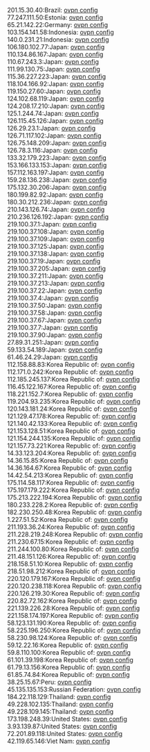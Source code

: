 201.15.30.40:Brazil: [ovpn config](vpn/201_15_30_40.ovpn)  
77.247.111.50:Estonia: [ovpn config](vpn/77_247_111_50.ovpn)  
65.21.142.22:Germany: [ovpn config](vpn/65_21_142_22.ovpn)  
103.154.141.58:Indonesia: [ovpn config](vpn/103_154_141_58.ovpn)  
140.0.231.21:Indonesia: [ovpn config](vpn/140_0_231_21.ovpn)  
106.180.102.77:Japan: [ovpn config](vpn/106_180_102_77.ovpn)  
110.134.86.167:Japan: [ovpn config](vpn/110_134_86_167.ovpn)  
110.67.243.3:Japan: [ovpn config](vpn/110_67_243_3.ovpn)  
111.99.130.75:Japan: [ovpn config](vpn/111_99_130_75.ovpn)  
115.36.227.223:Japan: [ovpn config](vpn/115_36_227_223.ovpn)  
118.104.166.92:Japan: [ovpn config](vpn/118_104_166_92.ovpn)  
119.150.27.60:Japan: [ovpn config](vpn/119_150_27_60.ovpn)  
124.102.68.119:Japan: [ovpn config](vpn/124_102_68_119.ovpn)  
124.208.17.210:Japan: [ovpn config](vpn/124_208_17_210.ovpn)  
125.1.244.74:Japan: [ovpn config](vpn/125_1_244_74.ovpn)  
126.115.45.126:Japan: [ovpn config](vpn/126_115_45_126.ovpn)  
126.29.23.1:Japan: [ovpn config](vpn/126_29_23_1.ovpn)  
126.71.117.102:Japan: [ovpn config](vpn/126_71_117_102.ovpn)  
126.75.148.209:Japan: [ovpn config](vpn/126_75_148_209.ovpn)  
126.78.3.116:Japan: [ovpn config](vpn/126_78_3_116.ovpn)  
133.32.179.223:Japan: [ovpn config](vpn/133_32_179_223.ovpn)  
153.166.133.153:Japan: [ovpn config](vpn/153_166_133_153.ovpn)  
157.112.163.197:Japan: [ovpn config](vpn/157_112_163_197.ovpn)  
159.28.136.238:Japan: [ovpn config](vpn/159_28_136_238.ovpn)  
175.132.30.206:Japan: [ovpn config](vpn/175_132_30_206.ovpn)  
180.199.82.92:Japan: [ovpn config](vpn/180_199_82_92.ovpn)  
180.30.212.236:Japan: [ovpn config](vpn/180_30_212_236.ovpn)  
210.143.126.74:Japan: [ovpn config](vpn/210_143_126_74.ovpn)  
210.236.126.192:Japan: [ovpn config](vpn/210_236_126_192.ovpn)  
219.100.37.1:Japan: [ovpn config](vpn/219_100_37_1.ovpn)  
219.100.37.108:Japan: [ovpn config](vpn/219_100_37_108.ovpn)  
219.100.37.109:Japan: [ovpn config](vpn/219_100_37_109.ovpn)  
219.100.37.125:Japan: [ovpn config](vpn/219_100_37_125.ovpn)  
219.100.37.138:Japan: [ovpn config](vpn/219_100_37_138.ovpn)  
219.100.37.19:Japan: [ovpn config](vpn/219_100_37_19.ovpn)  
219.100.37.205:Japan: [ovpn config](vpn/219_100_37_205.ovpn)  
219.100.37.211:Japan: [ovpn config](vpn/219_100_37_211.ovpn)  
219.100.37.213:Japan: [ovpn config](vpn/219_100_37_213.ovpn)  
219.100.37.22:Japan: [ovpn config](vpn/219_100_37_22.ovpn)  
219.100.37.4:Japan: [ovpn config](vpn/219_100_37_4.ovpn)  
219.100.37.50:Japan: [ovpn config](vpn/219_100_37_50.ovpn)  
219.100.37.58:Japan: [ovpn config](vpn/219_100_37_58.ovpn)  
219.100.37.67:Japan: [ovpn config](vpn/219_100_37_67.ovpn)  
219.100.37.7:Japan: [ovpn config](vpn/219_100_37_7.ovpn)  
219.100.37.90:Japan: [ovpn config](vpn/219_100_37_90.ovpn)  
27.89.31.251:Japan: [ovpn config](vpn/27_89_31_251.ovpn)  
59.133.54.189:Japan: [ovpn config](vpn/59_133_54_189.ovpn)  
61.46.24.29:Japan: [ovpn config](vpn/61_46_24_29.ovpn)  
112.158.88.83:Korea Republic of: [ovpn config](vpn/112_158_88_83.ovpn)  
112.171.0.242:Korea Republic of: [ovpn config](vpn/112_171_0_242.ovpn)  
112.185.245.137:Korea Republic of: [ovpn config](vpn/112_185_245_137.ovpn)  
116.45.122.167:Korea Republic of: [ovpn config](vpn/116_45_122_167.ovpn)  
118.221.152.7:Korea Republic of: [ovpn config](vpn/118_221_152_7.ovpn)  
119.204.93.235:Korea Republic of: [ovpn config](vpn/119_204_93_235.ovpn)  
120.143.181.24:Korea Republic of: [ovpn config](vpn/120_143_181_24.ovpn)  
121.129.47.178:Korea Republic of: [ovpn config](vpn/121_129_47_178.ovpn)  
121.140.42.133:Korea Republic of: [ovpn config](vpn/121_140_42_133.ovpn)  
121.153.128.51:Korea Republic of: [ovpn config](vpn/121_153_128_51.ovpn)  
121.154.244.135:Korea Republic of: [ovpn config](vpn/121_154_244_135.ovpn)  
121.157.73.221:Korea Republic of: [ovpn config](vpn/121_157_73_221.ovpn)  
14.33.123.204:Korea Republic of: [ovpn config](vpn/14_33_123_204.ovpn)  
14.36.15.85:Korea Republic of: [ovpn config](vpn/14_36_15_85.ovpn)  
14.36.164.67:Korea Republic of: [ovpn config](vpn/14_36_164_67.ovpn)  
14.42.54.213:Korea Republic of: [ovpn config](vpn/14_42_54_213.ovpn)  
175.114.58.117:Korea Republic of: [ovpn config](vpn/175_114_58_117.ovpn)  
175.197.179.222:Korea Republic of: [ovpn config](vpn/175_197_179_222.ovpn)  
175.213.222.194:Korea Republic of: [ovpn config](vpn/175_213_222_194.ovpn)  
180.233.228.2:Korea Republic of: [ovpn config](vpn/180_233_228_2.ovpn)  
182.230.250.48:Korea Republic of: [ovpn config](vpn/182_230_250_48.ovpn)  
1.227.51.52:Korea Republic of: [ovpn config](vpn/1_227_51_52.ovpn)  
211.193.36.24:Korea Republic of: [ovpn config](vpn/211_193_36_24.ovpn)  
211.228.219.248:Korea Republic of: [ovpn config](vpn/211_228_219_248.ovpn)  
211.230.67.15:Korea Republic of: [ovpn config](vpn/211_230_67_15.ovpn)  
211.244.100.80:Korea Republic of: [ovpn config](vpn/211_244_100_80.ovpn)  
211.48.151.126:Korea Republic of: [ovpn config](vpn/211_48_151_126.ovpn)  
218.158.51.10:Korea Republic of: [ovpn config](vpn/218_158_51_10.ovpn)  
218.51.98.212:Korea Republic of: [ovpn config](vpn/218_51_98_212.ovpn)  
220.120.179.167:Korea Republic of: [ovpn config](vpn/220_120_179_167.ovpn)  
220.120.238.118:Korea Republic of: [ovpn config](vpn/220_120_238_118.ovpn)  
220.126.219.30:Korea Republic of: [ovpn config](vpn/220_126_219_30.ovpn)  
220.82.72.162:Korea Republic of: [ovpn config](vpn/220_82_72_162.ovpn)  
221.139.226.28:Korea Republic of: [ovpn config](vpn/221_139_226_28.ovpn)  
221.158.174.197:Korea Republic of: [ovpn config](vpn/221_158_174_197.ovpn)  
58.123.131.190:Korea Republic of: [ovpn config](vpn/58_123_131_190.ovpn)  
58.225.196.250:Korea Republic of: [ovpn config](vpn/58_225_196_250.ovpn)  
58.230.98.124:Korea Republic of: [ovpn config](vpn/58_230_98_124.ovpn)  
59.12.22.16:Korea Republic of: [ovpn config](vpn/59_12_22_16.ovpn)  
59.8.110.100:Korea Republic of: [ovpn config](vpn/59_8_110_100.ovpn)  
61.101.39.198:Korea Republic of: [ovpn config](vpn/61_101_39_198.ovpn)  
61.79.13.156:Korea Republic of: [ovpn config](vpn/61_79_13_156.ovpn)  
61.85.74.84:Korea Republic of: [ovpn config](vpn/61_85_74_84.ovpn)  
38.25.15.67:Peru: [ovpn config](vpn/38_25_15_67.ovpn)  
45.135.135.153:Russian Federation: [ovpn config](vpn/45_135_135_153.ovpn)  
184.22.118.129:Thailand: [ovpn config](vpn/184_22_118_129.ovpn)  
49.228.102.135:Thailand: [ovpn config](vpn/49_228_102_135.ovpn)  
49.228.109.145:Thailand: [ovpn config](vpn/49_228_109_145.ovpn)  
173.198.248.39:United States: [ovpn config](vpn/173_198_248_39.ovpn)  
3.93.139.87:United States: [ovpn config](vpn/3_93_139_87.ovpn)  
72.201.89.118:United States: [ovpn config](vpn/72_201_89_118.ovpn)  
42.119.65.146:Viet Nam: [ovpn config](vpn/42_119_65_146.ovpn)  
